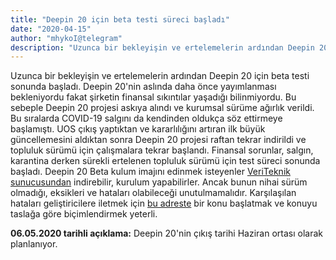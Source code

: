 ```yaml
---
title: "Deepin 20 için beta testi süreci başladı"
date: "2020-04-15"
author: "mhykoI@telegram"
description: "Uzunca bir bekleyişin ve ertelemelerin ardından Deepin 20 için beta testi sonunda başladı."
---
```


Uzunca bir bekleyişin ve ertelemelerin ardından Deepin 20 için beta testi sonunda başladı. Deepin 20'nin aslında daha önce yayımlanması bekleniyordu fakat şirketin finansal sıkıntılar yaşadığı bilinmiyordu. Bu sebeple Deepin 20 projesi askıya alındı ve kurumsal sürüme ağırlık verildi. Bu sıralarda COVID-19 salgını da kendinden oldukça söz ettirmeye başlamıştı.
UOS çıkış yaptıktan ve kararlılığını artıran ilk büyük güncellemesini aldıktan sonra Deepin 20 projesi raftan tekrar indirildi ve topluluk sürümü için çalışmalara tekrar başlandı. Finansal sorunlar, salgın, karantina derken sürekli ertelenen topluluk sürümü için test süreci sonunda başladı. Deepin 20 Beta kulum imajını edinmek isteyenler [VeriTeknik sunucusundan](http://mirror.veriteknik.net.tr/deepin-cd/20Beta/) indirebilir, kurulum yapabilirler. Ancak bunun nihai sürüm olmadığı, eksikleri ve hataları olabileceği unutulmamalıdır. Karşılaşılan hataları geliştiricilere iletmek için [bu adreste](https://github.com/linuxdeepin/developer-center/issues) bir konu başlatmak ve konuyu taslağa göre biçimlendirmek yeterli.

**06.05.2020 tarihli açıklama:** Deepin 20'nin çıkış tarihi Haziran ortası olarak planlanıyor.
